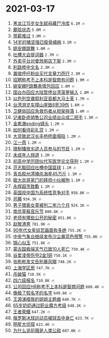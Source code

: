 # 2021-03-17

1. [黑龙江15岁女生弑母藏尸冷库](https://s.weibo.com/weibo?q=%23%E9%BB%91%E9%BE%99%E6%B1%9F15%E5%B2%81%E5%A5%B3%E7%94%9F%E5%BC%91%E6%AF%8D%E8%97%8F%E5%B0%B8%E5%86%B7%E5%BA%93%23&Refer=top) `6.1M 🔥`
1. [鹿晗状态](https://s.weibo.com/weibo?q=%23%E9%B9%BF%E6%99%97%E7%8A%B6%E6%80%81%23&Refer=top) `5.0M 🔥`
1. [带薪难过](https://s.weibo.com/weibo?q=%E5%B8%A6%E8%96%AA%E9%9A%BE%E8%BF%87&Refer=top) `3.9M 🔥`
1. [14岁的猪坚强已瘦骨嶙峋](https://s.weibo.com/weibo?q=14%E5%B2%81%E7%9A%84%E7%8C%AA%E5%9D%9A%E5%BC%BA%E5%B7%B2%E7%98%A6%E9%AA%A8%E5%B6%99%E5%B3%8B&Refer=top) `3.1M 🔥`
1. [姚安娜跳舞](https://s.weibo.com/weibo?q=%E5%A7%9A%E5%AE%89%E5%A8%9C%E8%B7%B3%E8%88%9E&Refer=top) `3.0M 🔥`
1. [吐槽大会提词器](https://s.weibo.com/weibo?q=%23%E5%90%90%E6%A7%BD%E5%A4%A7%E4%BC%9A%E6%8F%90%E8%AF%8D%E5%99%A8%23&Refer=top) `2.7M 🔥`
1. [外卖平台对曼玲粥店下架](https://s.weibo.com/weibo?q=%23%E5%A4%96%E5%8D%96%E5%B9%B3%E5%8F%B0%E5%AF%B9%E6%9B%BC%E7%8E%B2%E7%B2%A5%E5%BA%97%E4%B8%8B%E6%9E%B6%23&Refer=top) `2.3M 🔥`
1. [利路修中文名](https://s.weibo.com/weibo?q=%E5%88%A9%E8%B7%AF%E4%BF%AE%E4%B8%AD%E6%96%87%E5%90%8D&Refer=top) `2.3M 🔥`
1. [龚俊呼吁粉丝买代言量力而行](https://s.weibo.com/weibo?q=%23%E9%BE%9A%E4%BF%8A%E5%91%BC%E5%90%81%E7%B2%89%E4%B8%9D%E4%B9%B0%E4%BB%A3%E8%A8%80%E9%87%8F%E5%8A%9B%E8%80%8C%E8%A1%8C%23&Refer=top) `2.3M 🔥`
1. [招聘称考不上本科是智商有问题](https://s.weibo.com/weibo?q=%23%E6%8B%9B%E8%81%98%E7%A7%B0%E8%80%83%E4%B8%8D%E4%B8%8A%E6%9C%AC%E7%A7%91%E6%98%AF%E6%99%BA%E5%95%86%E6%9C%89%E9%97%AE%E9%A2%98%23&Refer=top) `1.9M 🔥`
1. [姚安娜P跳舞表情包回应](https://s.weibo.com/weibo?q=%23%E5%A7%9A%E5%AE%89%E5%A8%9CP%E8%B7%B3%E8%88%9E%E8%A1%A8%E6%83%85%E5%8C%85%E5%9B%9E%E5%BA%94%23&Refer=top) `1.8M 🔥`
1. [国台办回应大陆暂停台湾菠萝输入](https://s.weibo.com/weibo?q=%23%E5%9B%BD%E5%8F%B0%E5%8A%9E%E5%9B%9E%E5%BA%94%E5%A4%A7%E9%99%86%E6%9A%82%E5%81%9C%E5%8F%B0%E6%B9%BE%E8%8F%A0%E8%90%9D%E8%BE%93%E5%85%A5%23&Refer=top) `1.8M 🔥`
1. [以色列空袭叙利亚首都大马士革](https://s.weibo.com/weibo?q=%23%E4%BB%A5%E8%89%B2%E5%88%97%E7%A9%BA%E8%A2%AD%E5%8F%99%E5%88%A9%E4%BA%9A%E9%A6%96%E9%83%BD%E5%A4%A7%E9%A9%AC%E5%A3%AB%E9%9D%A9%23&Refer=top) `1.7M 🔥`
1. [台湾游览车撞山崖致6死39伤](https://s.weibo.com/weibo?q=%23%E5%8F%B0%E6%B9%BE%E6%B8%B8%E8%A7%88%E8%BD%A6%E6%92%9E%E5%B1%B1%E5%B4%96%E8%87%B46%E6%AD%BB39%E4%BC%A4%23&Refer=top) `1.6M 🔥`
1. [卫健局回应急救伤者从担架摔落](https://s.weibo.com/weibo?q=%23%E5%8D%AB%E5%81%A5%E5%B1%80%E5%9B%9E%E5%BA%94%E6%80%A5%E6%95%91%E4%BC%A4%E8%80%85%E4%BB%8E%E6%8B%85%E6%9E%B6%E6%91%94%E8%90%BD%23&Refer=top) `1.4M 🔥`
1. [记者卧底销售公司业绩出众成二把手](https://s.weibo.com/weibo?q=%23%E8%AE%B0%E8%80%85%E5%8D%A7%E5%BA%95%E9%94%80%E5%94%AE%E5%85%AC%E5%8F%B8%E4%B8%9A%E7%BB%A9%E5%87%BA%E4%BC%97%E6%88%90%E4%BA%8C%E6%8A%8A%E6%89%8B%23&Refer=top) `1.3M 🔥`
1. [金希澈ending镜头](https://s.weibo.com/weibo?q=%E9%87%91%E5%B8%8C%E6%BE%88ending%E9%95%9C%E5%A4%B4&Refer=top) `1.2M 🔥`
1. [如何看待彩礼贷](https://s.weibo.com/weibo?q=%23%E5%A6%82%E4%BD%95%E7%9C%8B%E5%BE%85%E5%BD%A9%E7%A4%BC%E8%B4%B7%23&Refer=top) `1.2M 🔥`
1. [大货致武汉长丰桥桥面塌陷](https://s.weibo.com/weibo?q=%23%E5%A4%A7%E8%B4%A7%E8%87%B4%E6%AD%A6%E6%B1%89%E9%95%BF%E4%B8%B0%E6%A1%A5%E6%A1%A5%E9%9D%A2%E5%A1%8C%E9%99%B7%23&Refer=top) `1.2M 🔥`
1. [江一燕](https://s.weibo.com/weibo?q=%E6%B1%9F%E4%B8%80%E7%87%95&Refer=top) `1.2M 🔥`
1. [限制播放劣迹人员参与的节目](https://s.weibo.com/weibo?q=%23%E9%99%90%E5%88%B6%E6%92%AD%E6%94%BE%E5%8A%A3%E8%BF%B9%E4%BA%BA%E5%91%98%E5%8F%82%E4%B8%8E%E7%9A%84%E8%8A%82%E7%9B%AE%23&Refer=top) `1.2M 🔥`
1. [未成年人频道](https://s.weibo.com/weibo?q=%23%E6%9C%AA%E6%88%90%E5%B9%B4%E4%BA%BA%E9%A2%91%E9%81%93%23&Refer=top) `1.2M 🔥`
1. [初高中学历团伙代写医学论文获刑](https://s.weibo.com/weibo?q=%E5%88%9D%E9%AB%98%E4%B8%AD%E5%AD%A6%E5%8E%86%E5%9B%A2%E4%BC%99%E4%BB%A3%E5%86%99%E5%8C%BB%E5%AD%A6%E8%AE%BA%E6%96%87%E8%8E%B7%E5%88%91&Refer=top) `1.1M 🔥`
1. [范志毅回应吐槽中国篮球](https://s.weibo.com/weibo?q=%23%E8%8C%83%E5%BF%97%E6%AF%85%E5%9B%9E%E5%BA%94%E5%90%90%E6%A7%BD%E4%B8%AD%E5%9B%BD%E7%AF%AE%E7%90%83%23&Refer=top) `1.1M 🔥`
1. [青岛胶州湾捕杀海星45万斤](https://s.weibo.com/weibo?q=%23%E9%9D%92%E5%B2%9B%E8%83%B6%E5%B7%9E%E6%B9%BE%E6%8D%95%E6%9D%80%E6%B5%B7%E6%98%9F45%E4%B8%87%E6%96%A4%23&Refer=top) `1.1M 🔥`
1. [砸大衣哥家门的拜师小伙被拘](https://s.weibo.com/weibo?q=%E7%A0%B8%E5%A4%A7%E8%A1%A3%E5%93%A5%E5%AE%B6%E9%97%A8%E7%9A%84%E6%8B%9C%E5%B8%88%E5%B0%8F%E4%BC%99%E8%A2%AB%E6%8B%98&Refer=top) `1.1M 🔥`
1. [永辉超市致歉](https://s.weibo.com/weibo?q=%23%E6%B0%B8%E8%BE%89%E8%B6%85%E5%B8%82%E8%87%B4%E6%AD%89%23&Refer=top) `1.1M 🔥`
1. [英国视中国为系统性竞争对手](https://s.weibo.com/weibo?q=%23%E8%8B%B1%E5%9B%BD%E8%A7%86%E4%B8%AD%E5%9B%BD%E4%B8%BA%E7%B3%BB%E7%BB%9F%E6%80%A7%E7%AB%9E%E4%BA%89%E5%AF%B9%E6%89%8B%23&Refer=top) `958.8K 🔥`
1. [司藤](https://s.weibo.com/weibo?q=%E5%8F%B8%E8%97%A4&Refer=top) `934.3K 🔥`
1. [男子猥亵女童被判二年六个月](https://s.weibo.com/weibo?q=%23%E7%94%B7%E5%AD%90%E7%8C%A5%E4%BA%B5%E5%A5%B3%E7%AB%A5%E8%A2%AB%E5%88%A4%E4%BA%8C%E5%B9%B4%E5%85%AD%E4%B8%AA%E6%9C%88%23&Refer=top) `924.1K 🔥`
1. [南京草莓音乐节](https://s.weibo.com/weibo?q=%23%E5%8D%97%E4%BA%AC%E8%8D%89%E8%8E%93%E9%9F%B3%E4%B9%90%E8%8A%82%23&Refer=top) `880.8K 🔥`
1. [老师有哪些公开的秘密](https://s.weibo.com/weibo?q=%23%E8%80%81%E5%B8%88%E6%9C%89%E5%93%AA%E4%BA%9B%E5%85%AC%E5%BC%80%E7%9A%84%E7%A7%98%E5%AF%86%23&Refer=top) `851.0K 🔥`
1. [赵敬渣男](https://s.weibo.com/weibo?q=%23%E8%B5%B5%E6%95%AC%E6%B8%A3%E7%94%B7%23&Refer=top) `781.9K 🔥`
1. [90年代女星综艺画面有多绝](https://s.weibo.com/weibo?q=90%E5%B9%B4%E4%BB%A3%E5%A5%B3%E6%98%9F%E7%BB%BC%E8%89%BA%E7%94%BB%E9%9D%A2%E6%9C%89%E5%A4%9A%E7%BB%9D&Refer=top) `755.2K 🔥`
1. [中央气象台继续发布沙尘暴蓝色预警](https://s.weibo.com/weibo?q=%23%E4%B8%AD%E5%A4%AE%E6%B0%94%E8%B1%A1%E5%8F%B0%E7%BB%A7%E7%BB%AD%E5%8F%91%E5%B8%83%E6%B2%99%E5%B0%98%E6%9A%B4%E8%93%9D%E8%89%B2%E9%A2%84%E8%AD%A6%23&Refer=top) `755.0K 🔥`
1. [锦心似玉](https://s.weibo.com/weibo?q=%E9%94%A6%E5%BF%83%E4%BC%BC%E7%8E%89&Refer=top) `751.8K 🔥`
1. [蒙古国极端天气已致10人死亡](https://s.weibo.com/weibo?q=%23%E8%92%99%E5%8F%A4%E5%9B%BD%E6%9E%81%E7%AB%AF%E5%A4%A9%E6%B0%94%E5%B7%B2%E8%87%B410%E4%BA%BA%E6%AD%BB%E4%BA%A1%23&Refer=top) `750.4K 🔥`
1. [谷爱凌带伤夺2金1铜](https://s.weibo.com/weibo?q=%E8%B0%B7%E7%88%B1%E5%87%8C%E5%B8%A6%E4%BC%A4%E5%A4%BA2%E9%87%911%E9%93%9C&Refer=top) `750.1K 🔥`
1. [张彬彬发文告别暴风眼](https://s.weibo.com/weibo?q=%E5%BC%A0%E5%BD%AC%E5%BD%AC%E5%8F%91%E6%96%87%E5%91%8A%E5%88%AB%E6%9A%B4%E9%A3%8E%E7%9C%BC&Refer=top) `748.2K 🔥`
1. [上海学区房](https://s.weibo.com/weibo?q=%E4%B8%8A%E6%B5%B7%E5%AD%A6%E5%8C%BA%E6%88%BF&Refer=top) `747.7K 🔥`
1. [杀破猫](https://s.weibo.com/weibo?q=%E6%9D%80%E7%A0%B4%E7%8C%AB&Refer=top) `718.5K 🔥`
1. [四六级报名](https://s.weibo.com/weibo?q=%23%E5%9B%9B%E5%85%AD%E7%BA%A7%E6%8A%A5%E5%90%8D%23&Refer=top) `710.8K 🔥`
1. [公司回应HR称考不上本科是智商问题](https://s.weibo.com/weibo?q=%23%E5%85%AC%E5%8F%B8%E5%9B%9E%E5%BA%94HR%E7%A7%B0%E8%80%83%E4%B8%8D%E4%B8%8A%E6%9C%AC%E7%A7%91%E6%98%AF%E6%99%BA%E5%95%86%E9%97%AE%E9%A2%98%23&Refer=top) `680.4K 🔥`
1. [像极了假名字的名字](https://s.weibo.com/weibo?q=%23%E5%83%8F%E6%9E%81%E4%BA%86%E5%81%87%E5%90%8D%E5%AD%97%E7%9A%84%E5%90%8D%E5%AD%97%23&Refer=top) `649.6K 🔥`
1. [王源演唱我的姐姐主题曲](https://s.weibo.com/weibo?q=%23%E7%8E%8B%E6%BA%90%E6%BC%94%E5%94%B1%E6%88%91%E7%9A%84%E5%A7%90%E5%A7%90%E4%B8%BB%E9%A2%98%E6%9B%B2%23&Refer=top) `648.7K 🔥`
1. [65岁奶奶通过职业魔方考级](https://s.weibo.com/weibo?q=%2365%E5%B2%81%E5%A5%B6%E5%A5%B6%E9%80%9A%E8%BF%87%E8%81%8C%E4%B8%9A%E9%AD%94%E6%96%B9%E8%80%83%E7%BA%A7%23&Refer=top) `648.1K 🔥`
1. [王者荣耀](https://s.weibo.com/weibo?q=%E7%8E%8B%E8%80%85%E8%8D%A3%E8%80%80&Refer=top) `647.2K 🔥`
1. [俄罗斯冰球运动员被球击中身亡](https://s.weibo.com/weibo?q=%E4%BF%84%E7%BD%97%E6%96%AF%E5%86%B0%E7%90%83%E8%BF%90%E5%8A%A8%E5%91%98%E8%A2%AB%E7%90%83%E5%87%BB%E4%B8%AD%E8%BA%AB%E4%BA%A1&Refer=top) `623.7K 🔥`
1. [明星大侦探](https://s.weibo.com/weibo?q=%E6%98%8E%E6%98%9F%E5%A4%A7%E4%BE%A6%E6%8E%A2&Refer=top) `622.4K 🔥`
1. [为什么说前摄是人类公敌](https://s.weibo.com/weibo?q=%23%E4%B8%BA%E4%BB%80%E4%B9%88%E8%AF%B4%E5%89%8D%E6%91%84%E6%98%AF%E4%BA%BA%E7%B1%BB%E5%85%AC%E6%95%8C%23&Refer=top) `607.0K 🔥`
